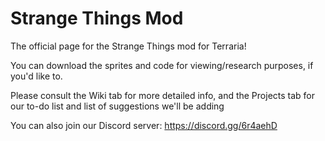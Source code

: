 # Strange Things Mod

The official page for the Strange Things mod for Terraria!

You can download the sprites and code for viewing/research purposes, if you'd like to.

Please consult the Wiki tab for more detailed info, and the Projects tab for our to-do list and list of suggestions we'll be adding

You can also join our Discord server: https://discord.gg/6r4aehD
